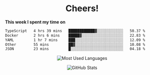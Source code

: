 <h1 align="center">Cheers!</h1>

**This week I spent my time on**
<!--START_SECTION:waka-->

```txt
TypeScript   4 hrs 39 mins   ████████████▓░░░░░░░░░░░░   50.37 %
Docker       2 hrs 6 mins    █████▓░░░░░░░░░░░░░░░░░░░   22.83 %
YAML         1 hr 7 mins     ███░░░░░░░░░░░░░░░░░░░░░░   12.09 %
Other        55 mins         ██▓░░░░░░░░░░░░░░░░░░░░░░   10.08 %
JSON         23 mins         █░░░░░░░░░░░░░░░░░░░░░░░░   04.18 %
```

<!--END_SECTION:waka-->

<p align="center"><img src="https://github-readme-stats.vercel.app/api/top-langs/?username=thnkrn&layout=compact&hide=html&theme=tokyonight" alt="Most Used Languages" /></p>

<p align="center"><img src="https://github-readme-stats.vercel.app/api?username=thnkrn&show_icons=true&count_private=true&theme=tokyonight&show=reviews&hide_rank=false&rank_icon=github" alt="GitHub Stats" /></p>

<!-- <p align="center"><a href="https://wakatime.com"><img src="https://wakatime.com/share/@thnkrn/40092326-d1bd-471b-89da-9a7c63939402.png" /></p>
 -->
